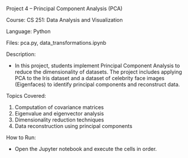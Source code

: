 Project 4 – Principal Component Analysis (PCA)

Course: CS 251: Data Analysis and Visualization

Language: Python

Files: pca.py, data_transformations.ipynb

Description:
- In this project, students implement Principal Component Analysis to reduce the dimensionality of datasets. The project includes applying PCA to the Iris dataset and a dataset of celebrity face images (Eigenfaces) to identify principal components and reconstruct data.

Topics Covered:
1. Computation of covariance matrices
2. Eigenvalue and eigenvector analysis
3. Dimensionality reduction techniques
4. Data reconstruction using principal components

How to Run:
- Open the Jupyter notebook and execute the cells in order.

